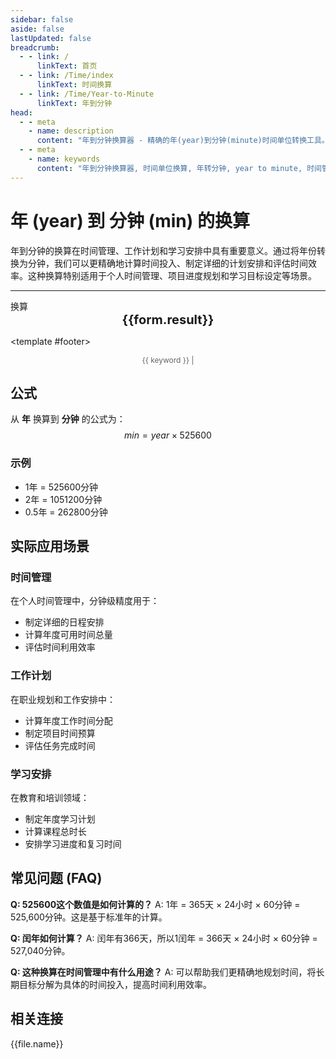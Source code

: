 ```yaml
---
sidebar: false
aside: false
lastUpdated: false
breadcrumb:
  - - link: /
      linkText: 首页
  - - link: /Time/index
      linkText: 时间换算
  - - link: /Time/Year-to-Minute
      linkText: 年到分钟
head:
  - - meta
    - name: description
      content: "年到分钟换算器 - 精确的年(year)到分钟(minute)时间单位转换工具。支持时间管理、工作计划、学习安排等应用场景。使用公式 year × 525600 进行换算，提供详细的计算步骤和实际应用案例。"
  - - meta
    - name: keywords
      content: "年到分钟换算器, 时间单位换算, 年转分钟, year to minute, 时间管理, 工作计划, 学习安排, 时间规划, 年分钟转换, 时间计算器"
---
```

# 年 (year) 到 分钟 (min) 的换算

年到分钟的换算在时间管理、工作计划和学习安排中具有重要意义。通过将年份转换为分钟，我们可以更精确地计算时间投入、制定详细的计划安排和评估时间效率。这种换算特别适用于个人时间管理、项目进度规划和学习目标设定等场景。

---
<script setup>
import { onMounted, reactive, inject, ref } from 'vue'
import { NButton,NForm ,NFormItem,NInput,NInputNumber,NSelect,NCard,useMessage,NGrid ,NGi  } from 'naive-ui'
import { defineClientComponent } from 'vitepress'
import { Time } from '../../files';

const convert = inject('convert')

const form = reactive({
  number: null,
  result: '',
  title: '年到分钟换算器',
  seoKey: ['年到分钟', '时间管理', '工作计划', '学习安排', '时间规划', '年分钟转换', '时间计算器', 'year to minute']
})

const convertHandler = () => {
  if (form.number !== null && !isNaN(form.number)) {
    const convertedValue = parseFloat(form.number) * 525600
    form.result = `${form.number}年 = ${convertedValue.toFixed(0)}分钟`
  } else {
    form.result = '请输入有效的数值。'
  }
}
</script>

<n-card :title="form.title" embedded hoverable>
  <n-form size="large" :model="form">
    <n-form-item label="年">
      <n-input-number v-model:value="form.number" placeholder="输入年数" style="width: 100%" />
    </n-form-item>
    <n-form-item>
      <n-button type="info" @click="convertHandler" block>换算</n-button>
    </n-form-item>
  </n-form>

  <n-card embedded :bordered="false" hoverable>
    <div style="text-align:center;font-size:20px;">
      <strong>{{form.result}}</strong>
    </div>
  </n-card>

  <template #footer>
    <div style="font-size: 12px; color: #666; text-align: center;">
      <span v-for="(keyword, index) in form.seoKey" :key="index">
        {{ keyword }}<span v-if="index < form.seoKey.length - 1"> | </span>
      </span>
    </div>
  </template>
</n-card>

## 公式

从 **年** 换算到 **分钟** 的公式为：
$$ min = year \times 525600 $$

### 示例
- 1年 = 525600分钟
- 2年 = 1051200分钟
- 0.5年 = 262800分钟

## 实际应用场景

### 时间管理
在个人时间管理中，分钟级精度用于：
- 制定详细的日程安排
- 计算年度可用时间总量
- 评估时间利用效率

### 工作计划
在职业规划和工作安排中：
- 计算年度工作时间分配
- 制定项目时间预算
- 评估任务完成时间

### 学习安排
在教育和培训领域：
- 制定年度学习计划
- 计算课程总时长
- 安排学习进度和复习时间

## 常见问题 (FAQ)

**Q: 525600这个数值是如何计算的？**
A: 1年 = 365天 × 24小时 × 60分钟 = 525,600分钟。这是基于标准年的计算。

**Q: 闰年如何计算？**
A: 闰年有366天，所以1闰年 = 366天 × 24小时 × 60分钟 = 527,040分钟。

**Q: 这种换算在时间管理中有什么用途？**
A: 可以帮助我们更精确地规划时间，将长期目标分解为具体的时间投入，提高时间利用效率。

## 相关连接
<n-grid x-gap="12" :cols="2">
  <n-gi v-for="(file, index) in Time" :key="index">
    <n-button
      text
      tag="a"
      :href="file.path"
      type="info"
    >
      {{file.name}}
    </n-button>
  </n-gi>
</n-grid>